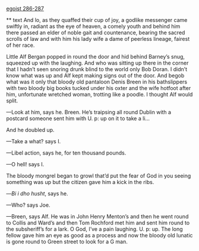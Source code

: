 
[egoist 286-287](https://archive.org/stream/ulysses00joyc_1?ref=ol#page/285/mode/1up)

** text
And lo, as they quaffed their cup of joy, a godlike messenger came
swiftly in, radiant as the eye of heaven, a comely youth and behind
him there passed an elder of noble gait and countenance, bearing the
sacred scrolls of law and with him his lady wife a dame of peerless
lineage, fairest of her race.

Little Alf Bergan popped in round the door and hid behind Barney’s
snug, squeezed up with the laughing. And who was sitting up there in
the corner that I hadn’t seen snoring drunk blind to the world only
Bob Doran. I didn’t know what was up and Alf kept making signs out of
the door. And begob what was it only that bloody old pantaloon Denis
Breen in his bathslippers with two bloody big books tucked under his
oxter and the wife hotfoot after him, unfortunate wretched woman,
trotting like a poodle. I thought Alf would split.

—Look at him, says he. Breen. He’s traipsing all round Dublin with a postcard someone sent him with U. p: up on it to take a li...

And he doubled up.

—Take a what? says I.

—Libel action, says he, for ten thousand pounds.

—O hell! says I.

The bloody mongrel began to growl that’d put the fear of God in you seeing something was up but the citizen gave him a kick in the ribs.

—*Bi i dho husht*, says he.

—Who? says Joe.

—Breen, says Alf. He was in John Henry Menton’s and then he went round to Collis and Ward’s and then Tom Rochford met him and sent him round to the subsheriff’s for a lark. O God, I’ve a pain laughing. U. p: up. The long fellow gave him an eye as good as a process and now the bloody old lunatic is gone round to Green street to look for a G man.

